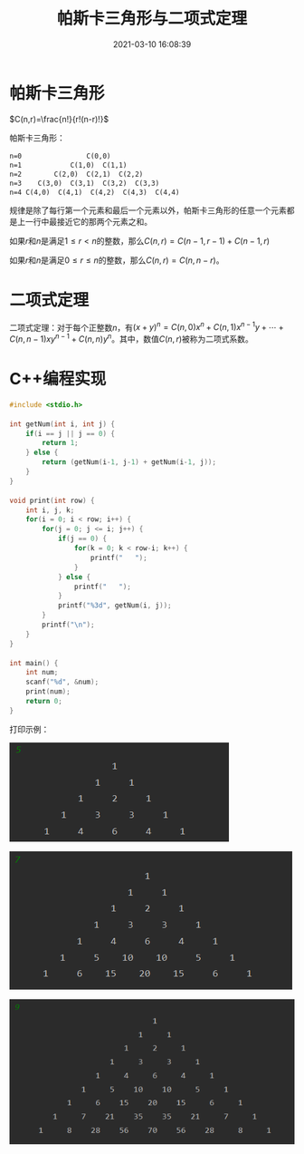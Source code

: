 ﻿---
title: 帕斯卡三角形与二项式定理
date: 2021-03-10 16:08:39
summary: 本文介绍帕斯卡三角形与二项式定理。
mathjax: true
tags:
- 离散数学
categories:
- 计算机科学的数学基础
---

# 帕斯卡三角形

$C(n,r)=\frac{n!}{r!(n-r)!}$

帕斯卡三角形：
```
n=0                C(0,0)
n=1            C(1,0)  C(1,1)
n=2        C(2,0)  C(2,1)  C(2,2)
n=3    C(3,0)  C(3,1)  C(3,2)  C(3,3)
n=4 C(4,0)  C(4,1)  C(4,2)  C(4,3)  C(4,4)
```

规律是除了每行第一个元素和最后一个元素以外，帕斯卡三角形的任意一个元素都是上一行中最接近它的那两个元素之和。

如果$r$和$n$是满足$1≤r<n$的整数，那么$C(n,r)=C(n-1,r-1)+C(n-1,r)$

如果$r$和$n$是满足$0≤r≤n$的整数，那么$C(n,r)=C(n,n-r)$。

# 二项式定理

二项式定理：对于每个正整数$n$，有$(x+y)^{n}=C(n,0)x^{n}+C(n,1)x^{n-1}y+\cdots+C(n,n-1)xy^{n-1}+C(n,n)y^{n}$。其中，数值$C(n,r)$被称为二项式系数。

# C++编程实现

```cpp
#include <stdio.h>

int getNum(int i, int j) {
    if(i == j || j == 0) {
        return 1;
    } else {
        return (getNum(i-1, j-1) + getNum(i-1, j));
    }
}

void print(int row) {
    int i, j, k;
    for(i = 0; i < row; i++) {
        for(j = 0; j <= i; j++) {
            if(j == 0) {
                for(k = 0; k < row-i; k++) {
                    printf("   ");
                }
            } else {
                printf("   ");
            }
            printf("%3d", getNum(i, j));
        }
        printf("\n");
    }
}

int main() {
    int num;
    scanf("%d", &num);
    print(num);
    return 0;
}
```

打印示例：

![](../../images/计算机科学的数学基础/帕斯卡三角形与二项式定理/1.png)

![](../../images/计算机科学的数学基础/帕斯卡三角形与二项式定理/2.png)

![](../../images/计算机科学的数学基础/帕斯卡三角形与二项式定理/3.png)
